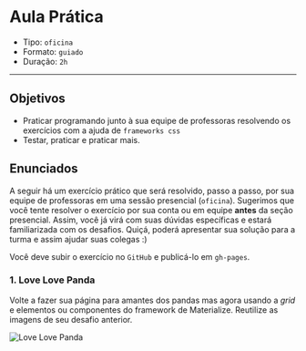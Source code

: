 # Aula Prática

- Tipo: `oficina`
- Formato: `guiado`
- Duração: `2h`

***

## Objetivos

- Praticar programando junto à sua equipe de professoras resolvendo os
  exercícios com a ajuda de `frameworks css`
- Testar, praticar e praticar mais.

## Enunciados

A seguir há um exercício prático que será resolvido, passo a passo, por
sua equipe de professoras em uma sessão presencial (`oficina`). Sugerimos que
você tente resolver o exercício por sua conta ou em equipe **antes** da seção
presencial. Assim, você já virá com suas dúvidas específicas e estará
familiarizada com os desafios. Quiçá, poderá apresentar sua solução para a turma
e assim ajudar suas colegas :)

Você deve subir o exercício no `GitHub` e publicá-lo em `gh-pages`.

### 1. Love Love Panda

Volte a fazer sua página para amantes dos pandas mas agora usando a *grid* e
elementos ou componentes do framework de Materialize. Reutilize as imagens de
seu desafio anterior.

![Love Love
Panda](https://user-images.githubusercontent.com/25912510/54452495-4fd07600-4723-11e9-8c1d-28a44d09407d.png)
